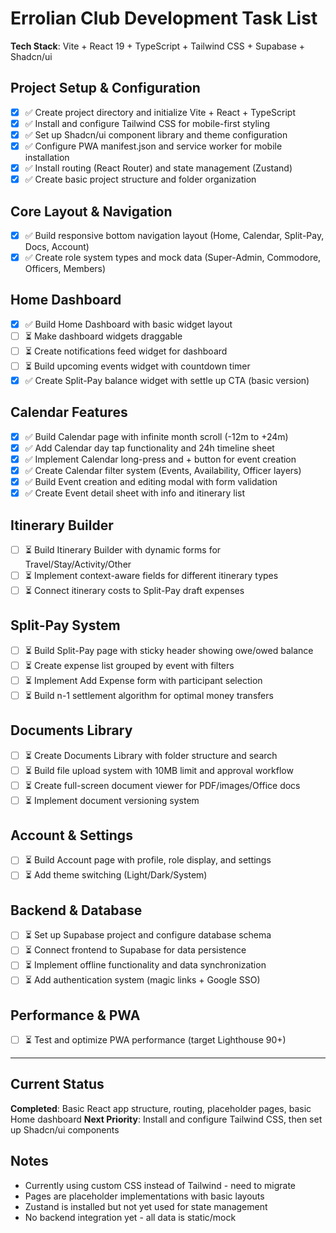 # Errolian Club Development Task List

**Tech Stack**: Vite + React 19 + TypeScript + Tailwind CSS + Supabase + Shadcn/ui

## Project Setup & Configuration
- [x] ✅ Create project directory and initialize Vite + React + TypeScript
- [x] ✅ Install and configure Tailwind CSS for mobile-first styling
- [x] ✅ Set up Shadcn/ui component library and theme configuration
- [x] ✅ Configure PWA manifest.json and service worker for mobile installation
- [x] ✅ Install routing (React Router) and state management (Zustand)
- [x] ✅ Create basic project structure and folder organization

## Core Layout & Navigation
- [x] ✅ Build responsive bottom navigation layout (Home, Calendar, Split-Pay, Docs, Account)
- [x] ✅ Create role system types and mock data (Super-Admin, Commodore, Officers, Members)

## Home Dashboard
- [x] ✅ Build Home Dashboard with basic widget layout
- [ ] ⏳ Make dashboard widgets draggable
- [ ] ⏳ Create notifications feed widget for dashboard
- [ ] ⏳ Build upcoming events widget with countdown timer
- [x] ✅ Create Split-Pay balance widget with settle up CTA (basic version)

## Calendar Features
- [x] ✅ Build Calendar page with infinite month scroll (-12m to +24m)
- [x] ✅ Add Calendar day tap functionality and 24h timeline sheet
- [x] ✅ Implement Calendar long-press and + button for event creation
- [x] ✅ Create Calendar filter system (Events, Availability, Officer layers)
- [x] ✅ Build Event creation and editing modal with form validation
- [x] ✅ Create Event detail sheet with info and itinerary list

## Itinerary Builder
- [ ] ⏳ Build Itinerary Builder with dynamic forms for Travel/Stay/Activity/Other
- [ ] ⏳ Implement context-aware fields for different itinerary types
- [ ] ⏳ Connect itinerary costs to Split-Pay draft expenses

## Split-Pay System
- [ ] ⏳ Build Split-Pay page with sticky header showing owe/owed balance
- [ ] ⏳ Create expense list grouped by event with filters
- [ ] ⏳ Implement Add Expense form with participant selection
- [ ] ⏳ Build n-1 settlement algorithm for optimal money transfers

## Documents Library
- [ ] ⏳ Create Documents Library with folder structure and search
- [ ] ⏳ Build file upload system with 10MB limit and approval workflow
- [ ] ⏳ Create full-screen document viewer for PDF/images/Office docs
- [ ] ⏳ Implement document versioning system

## Account & Settings
- [ ] ⏳ Build Account page with profile, role display, and settings
- [ ] ⏳ Add theme switching (Light/Dark/System)

## Backend & Database
- [ ] ⏳ Set up Supabase project and configure database schema
- [ ] ⏳ Connect frontend to Supabase for data persistence
- [ ] ⏳ Implement offline functionality and data synchronization
- [ ] ⏳ Add authentication system (magic links + Google SSO)

## Performance & PWA
- [ ] ⏳ Test and optimize PWA performance (target Lighthouse 90+)

---

## Current Status
**Completed**: Basic React app structure, routing, placeholder pages, basic Home dashboard
**Next Priority**: Install and configure Tailwind CSS, then set up Shadcn/ui components

## Notes
- Currently using custom CSS instead of Tailwind - need to migrate
- Pages are placeholder implementations with basic layouts
- Zustand is installed but not yet used for state management
- No backend integration yet - all data is static/mock
